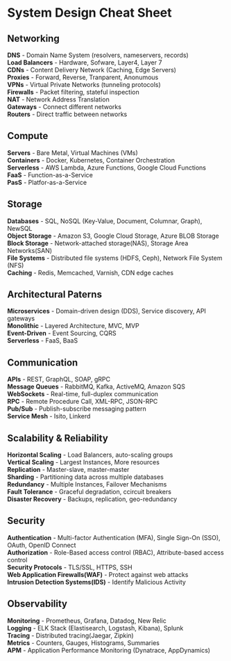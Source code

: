 # System Design Cheat Sheet

## Networking

**DNS** - Domain Name System (resolvers, nameservers, records)  
**Load Balancers** - Hardware, Sofware, Layer4, Layer 7  
**CDNs** - Content Delivery Network (Caching, Edge Servers)  
**Proxies** - Forward, Reverse, Tranparent, Anonumous  
**VPNs** - Virtual Private Networks (tunneling protocols)  
**Firewalls** - Packet filtering, stateful inspection  
**NAT** - Network Address Translation  
**Gateways** - Connect different networks  
**Routers** - Direct traffic between networks  

## Compute

**Servers** - Bare Metal, Virtual Machines (VMs)  
**Containers** - Docker, Kubernetes, Container Orchestration  
**Serverless** - AWS Lambda, Azure Functions, Google Cloud Functions  
**FaaS** - Function-as-a-Service  
**PasS** - Platfor-as-a-Service  

## Storage

**Databases** - SQL, NoSQL (Key-Value, Document, Columnar, Graph), NewSQL  
**Object Storage** - Amazon S3, Google Cloud Storage, Azure BLOB Storage  
**Block Storage** - Network-attached storage(NAS), Storage Area Networks(SAN)  
**File Systems** - Distributed file systems (HDFS, Ceph), Network File System (NFS)  
**Caching** - Redis, Memcached, Varnish, CDN edge caches  

## Architectural Paterns

**Microservices** - Domain-driven design (DDS), Service discovery, API gateways  
**Monolithic** - Layered Architecture, MVC, MVP  
**Event-Driven** - Event Sourcing, CQRS  
**Serverless** - FaaS, BaaS  

## Communication

**APIs** - REST, GraphQL, SOAP, gRPC  
**Message Queues** - RabbitMQ, Kafka, ActiveMQ, Amazon SQS  
**WebSockets** - Real-time, full-duplex communication  
**RPC** - Remote Procedure Call, XML-RPC, JSON-RPC  
**Pub/Sub** - Publish-subscribe messaging pattern  
**Service Mesh** - Isito, Linkerd  

## Scalability & Reliability

**Horizontal Scaling** - Load Balancers, auto-scaling groups  
**Vertical Scaling** - Largest Instances, More resources  
**Replication** - Master-slave, master-master  
**Sharding** - Partitioning data across multiple databases  
**Redundancy** - Multiple Instances, Failover Mechanisms  
**Fault Tolerance** - Graceful degradation, ccircuit breakers  
**Disaster Recovery** - Backups, replication, geo-redundancy  

## Security

**Authentication** - Multi-factor Authentication (MFA), Single Sign-On (SSO), OAuth, OpenID Connect  
**Authorization** - Role-Based access control (RBAC), Attribute-based access control  
**Security Protocols** - TLS/SSL, HTTPS, SSH  
**Web Application Firewalls(WAF)** - Protect against web attacks  
**Intrusion Detection Systems(IDS)** - Identify Malicious Activity  

## Observability

**Monitoring** - Prometheus, Grafana, Datadog, New Relic  
**Logging** - ELK Stack (Elastisearch, Logstash, Kibana), Splunk  
**Tracing** - Distributed tracing(Jaegar, Zipkin)  
**Metrics** - Counters, Gauges, Histograms, Summaries  
**APM** - Application Performance Monitoring (Dynatrace, AppDynamics)  

































